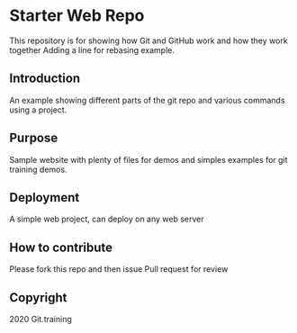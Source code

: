 # Starter Web Repo

This repository is for showing how Git and GitHub work and how they work together
Adding a line for rebasing example.
## Introduction

An example showing different parts of the git repo and various commands using a project.

## Purpose

Sample website with plenty of files for demos and simples examples for git training demos.

## Deployment

A simple web project, can deploy on any web server

## How to contribute

Please fork this repo and then issue Pull request for review

## Copyright
2020 Git.training